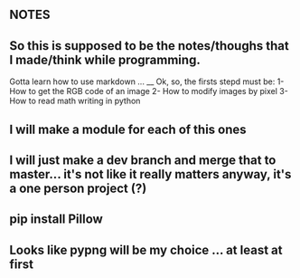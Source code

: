 ## NOTES

So this is supposed to be the notes/thoughs that I made/think while programming.
--
Gotta learn how to use markdown ...
__
Ok, so, the firsts stepd must be:
1- How to get the RGB code of an image
2- How to modify images by pixel
3- How to read math writing in python

I will make a module for each of this ones
--
I will just make a dev branch and merge that to master... it's not like it really matters anyway, it's a one person project (?)
--
pip install Pillow
--
Looks like pypng will be my choice ... at least at first
--
